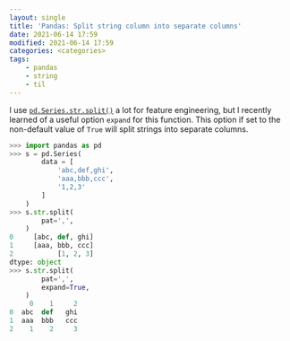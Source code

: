 ```yaml
---
layout: single
title: 'Pandas: Split string column into separate columns'
date: 2021-06-14 17:59
modified: 2021-06-14 17:59
categories: <categories>
tags:
    - pandas
    - string
    - til
---
```


I use [`pd.Series.str.split()`](https://pandas.pydata.org/pandas-docs/stable/reference/api/pandas.Series.str.split.html#pandas-series-str-split)
a lot for feature engineering, but I recently learned of a useful option `expand` for this function.
This option if set to the non-default value of `True` will split strings into separate columns.

```python
>>> import pandas as pd
>>> s = pd.Series(
        data = [
            'abc,def,ghi',
            'aaa,bbb,ccc',
            '1,2,3'
        ]
    )
>>> s.str.split(
        pat=',',
    )
0     [abc, def, ghi]
1     [aaa, bbb, ccc]
2           [1, 2, 3]
dtype: object
>>> s.str.split(
        pat=',',
        expand=True,
    )
     0    1     2
0  abc  def   ghi
1  aaa  bbb   ccc
2    1    2     3
```
